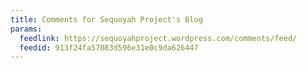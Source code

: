 ```yaml
---
title: Comments for Sequoyah Project's Blog
params:
  feedlink: https://sequoyahproject.wordpress.com/comments/feed/
  feedid: 913f24fa57083d596e31e0c9da626447
---
```


